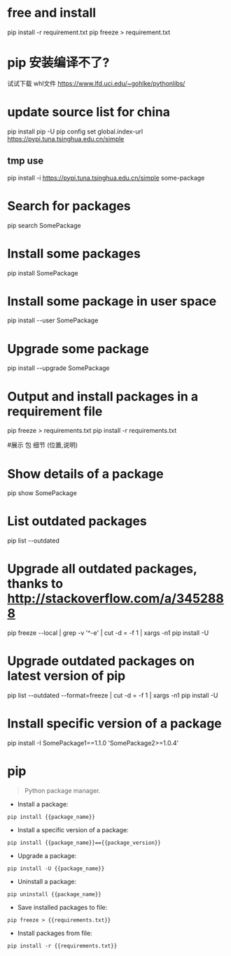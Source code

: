 # free and install
pip install -r requirement.txt
pip freeze > requirement.txt


# pip 安装编译不了?
试试下载 whl文件
https://www.lfd.uci.edu/~gohlke/pythonlibs/

# update source list for china
pip install pip -U
pip config set global.index-url https://pypi.tuna.tsinghua.edu.cn/simple

## tmp use
pip install -i https://pypi.tuna.tsinghua.edu.cn/simple some-package

# Search for packages
pip search SomePackage

# Install some packages
pip install SomePackage

# Install some package in user space
pip install --user SomePackage

# Upgrade some package
pip install --upgrade SomePackage

# Output and install packages in a requirement file
pip freeze > requirements.txt
pip install -r requirements.txt

#展示 包 细节 (位置,说明)
# Show details of a package
pip show SomePackage

# List outdated packages
pip list --outdated

# Upgrade all outdated packages, thanks to http://stackoverflow.com/a/3452888
pip freeze --local | grep -v '^\-e' | cut -d = -f 1 | xargs -n1 pip install -U

# Upgrade outdated packages on latest version of pip
pip list --outdated --format=freeze | cut -d = -f 1 | xargs -n1 pip install -U

# Install specific version of a package
pip install -I SomePackage1==1.1.0 'SomePackage2>=1.0.4'


# pip

> Python package manager.

- Install a package:

`pip install {{package_name}}`

- Install a specific version of a package:

`pip install {{package_name}}=={{package_version}}`

- Upgrade a package:

`pip install -U {{package_name}}`

- Uninstall a package:

`pip uninstall {{package_name}}`

- Save installed packages to file:

`pip freeze > {{requirements.txt}}`

- Install packages from file:

`pip install -r {{requirements.txt}}`
